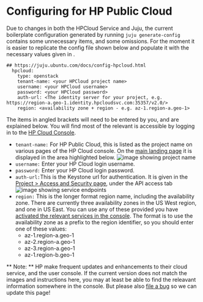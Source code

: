 # Configuring for HP Public Cloud

Due to changes in both the HPCloud Service and Juju, the current boilerplate
configuration generated by running `juju generate-config` contains some
unnecessary items, and some omissions. For the moment it is easier to replicate
the config file shown below and populate it with the necessary values given in
<angle brackets>.

    ## https://juju.ubuntu.com/docs/config-hpcloud.html
      hpcloud:
        type: openstack
        tenant-name: <your HPCloud project name>
        username: <your HPCloud username>
        password: <your HPCloud password>
        auth-url: <The identity server for your project, e.g. https://region-a.geo-1.identity.hpcloudsvc.com:35357/v2.0/>
        region: <availability zone + region - e.g. az-1.region-a.geo-1>

The items in angled brackets will need to be entered by you, and are explained
below. You will find most of the relevant is accessible by logging in to the
[HP Cloud Console](https://horizon.hpcloud.com/landing/).

 - `tenant-name:` For HP Public Cloud, this is listed as the project name on various pages of the HP Cloud console. On the [ main landing page](https://horizon.hpcloud.com/landing/) it is displayed in the area highlighted below. ![image showing project name](media/config-hp001.png)
 - `username:` Enter your HP Cloud login username.
 - `password:` Enter your HP Cloud login password.
 - `auth-url:`This is the Keystone url for authentication. It is given in the [ Project > Access and Security page](https://horizon.hpcloud.com/project/access_and_security/), under the API access tab ![image showing service endpoints](media/config-hp002.png)
 - `region:` This is the longer format region name, including the availability zone. There are currently three availability zones in the US West region, and one in US East. You can use any of these provided you have [activated the relevant services in the console](https://horizon.hpcloud.com/landing/). The format is to use the availability zone as a prefix to the region identifier, so you should enter one of these values:
    * az-1.region-a.geo-1
    * az-2.region-a.geo-1
    * az-3.region-a.geo-1
    * az-1.region-b.geo-1

** Note: ** HP make frequent updates and enhancements to their cloud service, and the user console. If the current version does not match the images and instructions here, you may at least be able to find the releavant information somewhere in the console. But please also [file a bug](https://bugs.launchpad.net/juju-core/+filebug) so we can update this page!
